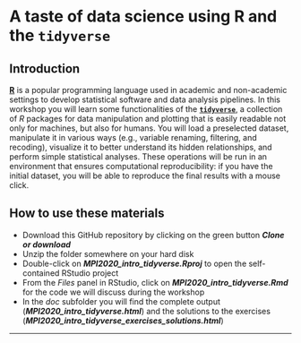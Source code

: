 # A taste of data science using R and the `tidyverse`

## Introduction

[**R**](https://www.r-project.org/) is a popular programming language used in academic and non-academic settings to develop statistical software and data analysis pipelines. In this workshop you will learn some functionalities of the [**`tidyverse`**](https://www.tidyverse.org/), a collection of _R_ packages for data manipulation and plotting that is easily readable not only for machines, but also for humans. You will load a preselected dataset, manipulate it in various ways (e.g., variable renaming, filtering, and recoding), visualize it to better understand its hidden relationships, and perform simple statistical analyses. These operations will be run in an environment that ensures computational reproducibility: if you have the initial dataset, you will be able to reproduce the final results with a mouse click.

## How to use these materials

* Download this GitHub repository by clicking on the green button _**Clone or download**_
* Unzip the folder somewhere on your hard disk
* Double-click on _**MPI2020_intro_tidyverse.Rproj**_ to open the self-contained RStudio project
* From the _Files_ panel in RStudio, click on _**MPI2020_intro_tidyverse.Rmd**_ for the code we will discuss during the workshop
* In the _doc_ subfolder you will find the complete output (_**MPI2020_intro_tidyverse.html**_) and the solutions to the exercises (_**MPI2020_intro_tidyverse_exercises_solutions.html**_)

***



